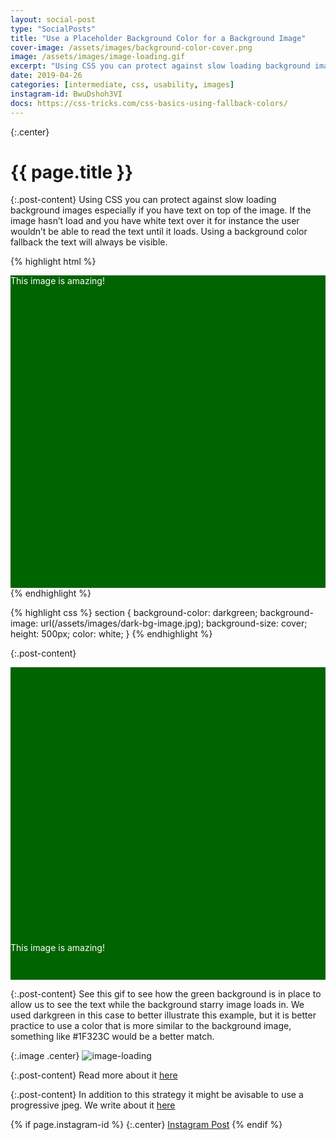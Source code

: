 ```yaml
---
layout: social-post
type: "SocialPosts"
title: "Use a Placeholder Background Color for a Background Image"
cover-image: /assets/images/background-color-cover.png
image: /assets/images/image-loading.gif
excerpt: "Using CSS you can protect against slow loading background images especially if you have text on top of the image."
date: 2019-04-26
categories: [intermediate, css, usability, images]
instagram-id: BwuDshoh3VI
docs: https://css-tricks.com/css-basics-using-fallback-colors/
---
```

{:.center}
# {{ page.title }}

{:.post-content}
Using CSS you can protect against slow loading background images especially if 
you have text on top of the image. If the image hasn’t load and you have white 
text over it for instance the user wouldn’t be able to read the text until it loads. 
Using a background color fallback the text will always be visible.

{% highlight html %}
<section>
    This image is amazing!
</section>
{% endhighlight %}

{% highlight css %}
section {
    background-color: darkgreen;
    background-image: url(/assets/images/dark-bg-image.jpg);
    background-size: cover;
    height: 500px;
    color: white;
}
{% endhighlight %}

{:.post-content}
<section>
    <span class="text">
        This image is amazing!
    </span>
</section>

<style>
section {
    background-color: darkgreen;
    background-image: url(/assets/images/dark-bg-image.jpg);
    background-size: cover;
    height: 500px;
    color: white;
}

.text {
    top: 440px;
    position: relative;
}
</style>

{:.post-content}
See this gif to see how the green background is in place to allow us to see the 
text while the background starry image loads in. We used darkgreen in this case
to better illustrate this example, but it is better practice to use a color
that is more similar to the background image, something like #1F323C would
be a better match.

{:.image .center}
![image-loading]({{page.image}})

{:.post-content}
Read more about it <a href="{{page.docs}}" target="_blank">here</a>

{:.post-content}
In addition to this strategy it might be avisable to use a progressive jpeg.
We write about it [here](social-posts/progressive-jpeg-images/)

{% if page.instagram-id %}
{:.center}
<a class="insta-link" href="https://www.instagram.com/p/{{page.instagram-id}}" target="_blank">Instagram Post</a>
{% endif %}

